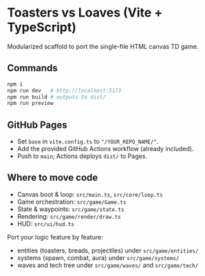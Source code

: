 # Toasters vs Loaves (Vite + TypeScript)

Modularized scaffold to port the single-file HTML canvas TD game.

## Commands
```bash
npm i
npm run dev   # http://localhost:5173
npm run build # outputs to dist/
npm run preview
```

## GitHub Pages
- Set `base` in `vite.config.ts` to `"/YOUR_REPO_NAME/"`.
- Add the provided GitHub Actions workflow (already included).
- Push to `main`; Actions deploys `dist/` to Pages.

## Where to move code
- Canvas boot & loop: `src/main.ts`, `src/core/loop.ts`
- Game orchestration: `src/game/Game.ts`
- State & waypoints: `src/game/state.ts`
- Rendering: `src/game/render/draw.ts`
- HUD: `src/ui/hud.ts`

Port your logic feature by feature:
- entities (toasters, breads, projectiles) under `src/game/entities/`
- systems (spawn, combat, aura) under `src/game/systems/`
- waves and tech tree under `src/game/waves/` and `src/game/tech/`
